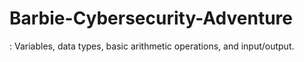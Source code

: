 # Barbie-Cybersecurity-Adventure
: Variables, data types, basic arithmetic operations, and input/output.
